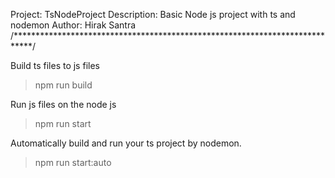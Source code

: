  Project: TsNodeProject
 Description: Basic Node js project with ts and nodemon
 Author: Hirak Santra
/****************************************************************************/

 Build ts files to js files
 > npm run build


 Run js files on the node js
 > npm run start


 Automatically build and run your ts project by nodemon.
 > npm run start:auto

